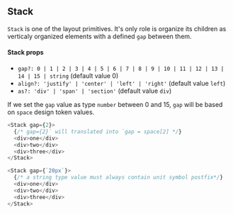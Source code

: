 ## Stack

`Stack` is one of the layout primitives. It's only role is organize its children as verticaly organized elements with a defined `gap` between them.

#### Stack props

- `gap?: 0 | 1 | 2 | 3 | 4 | 5 | 6 | 7 | 8 | 9 | 10 | 11 | 12 | 13 | 14 | 15 | string` (default value 0)
- `align?: 'justify' | 'center' | 'left' | 'right'` (default value `left`)
- `as?: 'div' | 'span' | 'section'` (default value `div`)

If we set the `gap` value as type `number` between 0 and 15, `gap` will be based on `space` design token values.

```javascript
<Stack gap={2}>
  {/* gap={2}` will translated into `gap = space[2] */}
  <div>one</div>
  <div>two</div>
  <div>three</div>
</Stack>

<Stack gap={`20px`}>
  {/* a string type value must always contain unit symbol postfix*/}
  <div>one</div>
  <div>two</div>
  <div>three</div>
</Stack>
```
